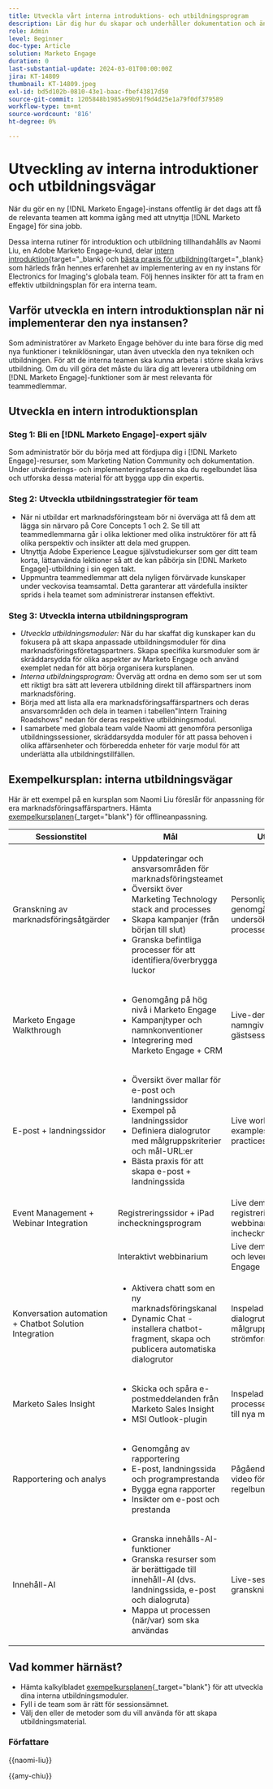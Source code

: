 ```yaml
---
title: Utveckla vårt interna introduktions- och utbildningsprogram
description: Lär dig hur du skapar och underhåller dokumentation och ändringslogg för din [!DNL Marketo Engage] instans. Detta sparar inte bara tid för teamets kunskapsdelning utan förbättrar även hälsan och effektiviteten i instansen.
role: Admin
level: Beginner
doc-type: Article
solution: Marketo Engage
duration: 0
last-substantial-update: 2024-03-01T00:00:00Z
jira: KT-14809
thumbnail: KT-14809.jpeg
exl-id: bd5d102b-0810-43e1-baac-fbef43817d50
source-git-commit: 1205848b1985a99b91f9d4d25e1a79f0df379589
workflow-type: tm+mt
source-wordcount: '816'
ht-degree: 0%

---
```


# Utveckling av interna introduktioner och utbildningsvägar

När du gör en ny [!DNL Marketo Engage]-instans offentlig är det dags att få de relevanta teamen att komma igång med att utnyttja [!DNL Marketo Engage] för sina jobb.

Dessa interna rutiner för introduktion och utbildning tillhandahålls av Naomi Liu, en Adobe Marketo Engage-kund, delar [intern introduktion](https://nation.marketo.com/t5/employee-blogs/peer-perspective-orchestrating-onboarding-across-global-teams/ba-p/244931){target="_blank} och [bästa praxis för utbildning](https://nation.marketo.com/t5/employee-blogs/peer-perspective-how-to-train-internal-users-on-marketo-engage/ba-p/245237){target="_blank} som härleds från hennes erfarenhet av implementering av en ny instans för Electronics for Imaging&#39;s globala team. Följ hennes insikter för att ta fram en effektiv utbildningsplan för era interna team.

## Varför utveckla en intern introduktionsplan när ni implementerar den nya instansen?

Som administratörer av Marketo Engage behöver du inte bara förse dig med nya funktioner i tekniklösningar, utan även utveckla den nya tekniken och utbildningen. För att de interna teamen ska kunna arbeta i större skala krävs utbildning. Om du vill göra det måste du lära dig att leverera utbildning om [!DNL Marketo Engage]-funktioner som är mest relevanta för teammedlemmar.

## Utveckla en intern introduktionsplan

### Steg 1: Bli en [!DNL Marketo Engage]-expert själv

Som administratör bör du börja med att fördjupa dig i [!DNL Marketo Engage]-resurser, som Marketing Nation Community och dokumentation. Under utvärderings- och implementeringsfaserna ska du regelbundet läsa och utforska dessa material för att bygga upp din expertis.

### Steg 2: Utveckla utbildningsstrategier för team

* När ni utbildar ert marknadsföringsteam bör ni överväga att få dem att lägga sin närvaro på Core Concepts 1 och 2. Se till att teammedlemmarna går i olika lektioner med olika instruktörer för att få olika perspektiv och insikter att dela med gruppen.
* Utnyttja Adobe Experience League självstudiekurser som ger ditt team korta, lättanvända lektioner så att de kan påbörja sin [!DNL Marketo Engage]-utbildning i sin egen takt.
* Uppmuntra teammedlemmar att dela nyligen förvärvade kunskaper under veckovisa teamsamtal. Detta garanterar att värdefulla insikter sprids i hela teamet som administrerar instansen effektivt.

### Steg 3: Utveckla interna utbildningsprogram

* *Utveckla utbildningsmoduler:* När du har skaffat dig kunskaper kan du fokusera på att skapa anpassade utbildningsmoduler för dina marknadsföringsföretagspartners. Skapa specifika kursmoduler som är skräddarsydda för olika aspekter av Marketo Engage och använd exemplet nedan för att börja organisera kursplanen.
* *Interna utbildningsprogram:* Överväg att ordna en demo som ser ut som ett riktigt bra sätt att leverera utbildning direkt till affärspartners inom marknadsföring.
* Börja med att lista alla era marknadsföringsaffärspartners och deras ansvarsområden och dela in teamen i tabellen&quot;Intern Training Roadshows&quot; nedan för deras respektive utbildningsmodul.
* I samarbete med globala team valde Naomi att genomföra personliga utbildningssessioner, skräddarsydda moduler för att passa behoven i olika affärsenheter och förberedda enheter för varje modul för att underlätta alla utbildningstillfällen.

## Exempelkursplan: interna utbildningsvägar

Här är ett exempel på en kursplan som Naomi Liu föreslår för anpassning för era marknadsföringsaffärspartners. Hämta [exempelkursplanen](assets/adobe-marketo-engage-internal-training-roadshows.xlsx){_target=&quot;blank&quot;} för offlineanpassning.

| Sessionstitel | Mål | Utbildningsmetoder | Tidsallokering |
|--- |--- |--- |--- |
| Granskning av marknadsföringsåtgärder | <ul><li>Uppdateringar och ansvarsområden för marknadsföringsteamet</li><li>Översikt över Marketing Technology stack and processes</li><li>Skapa kampanjer (från början till slut)</li><li>Granska befintliga processer för att identifiera/överbrygga luckor</li></ul> | Personlig granskning, aktiv genomgång av Marketo Engage, undersökning av aktuella processer och önskemål | 2,5 tim |
| Marketo Engage Walkthrough | <ul><li>Genomgång på hög nivå i Marketo Engage</li><li>Kampanjtyper och namnkonventioner</li><li>Integrering med Marketo Engage + CRM | Live-demo, namngivningskonventionssession, gästsession med säljåtgärder, | 1,5 tim |
| E-post + landningssidor | <ul><li>Översikt över mallar för e-post och landningssidor</li><li>Exempel på landningssidor</li><li>Definiera dialogrutor med målgruppskriterier och mål-URL:er</li><li>Bästa praxis för att skapa e-post + landningssida</li></ul> | Live working links, interactive examples, review of industry best practices | 1h |
| Event Management + Webinar Integration | Registreringssidor + iPad incheckningsprogram | Live demo av registreringsprocessen för webbinariet och iPad incheckningsprogram | 1h |
|  | Interaktivt webbinarium | Live demo av att skapa, hantera och leverera event i Marketo Engage | 1h |
| Konversation automation + Chatbot Solution Integration | <ul><li>Aktivera chatt som en ny marknadsföringskanal</li><li>Dynamic Chat - installera chatbot-fragment, skapa och publicera automatiska dialogrutor</li></ul> | Inspelad video med att skapa dialogrutor och utveckla målgruppskriterier, granskning av strömformgivare | 1h |
| Marketo Sales Insight | <ul><li>Skicka och spåra e-postmeddelanden från Marketo Sales Insight</li><li>MSI Outlook-plugin</li></ul> | Inspelad video från hela processen för enkel distribution till nya medarbetare | 1h |
| Rapportering och analys | <ul><li>Genomgång av rapportering</li><li>E-post, landningssida och programprestanda</li><li>Bygga egna rapporter</li><li>Insikter om e-post och prestanda</li></ul> | Pågående utbildning, inspelad video för viktiga sessioner, regelbundna granskningar | 2h |
| Innehåll-AI | <ul><li>Granska innehålls-AI-funktioner</li><li>Granska resurser som är berättigade till innehåll-AI (dvs. landningssida, e-post och dialogruta)</li><li>Mappa ut processen (när/var) som ska användas</li></ul> | Live-session, genomgång för granskning och hur det fungerar | 1h |

## Vad kommer härnäst?

* Hämta kalkylbladet [exempelkursplanen](assets/adobe-marketo-engage-internal-training-roadshows.xlsx){_target=&quot;blank&quot;} för att utveckla dina interna utbildningsmoduler.
* Fyll i de team som är rätt för sessionsämnet.
* Välj den eller de metoder som du vill använda för att skapa utbildningsmaterial.

### Författare

{{naomi-liu}}

{{amy-chiu}}
